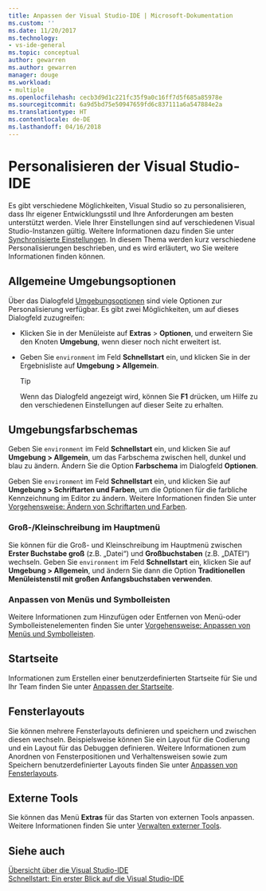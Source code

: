 ```yaml
---
title: Anpassen der Visual Studio-IDE | Microsoft-Dokumentation
ms.custom: ''
ms.date: 11/20/2017
ms.technology:
- vs-ide-general
ms.topic: conceptual
author: gewarren
ms.author: gewarren
manager: douge
ms.workload:
- multiple
ms.openlocfilehash: cecb3d9d1c221fc35f9a0c16ff7d5f685a85978e
ms.sourcegitcommit: 6a9d5bd75e50947659fd6c837111a6a547884e2a
ms.translationtype: HT
ms.contentlocale: de-DE
ms.lasthandoff: 04/16/2018
---
```

# <a name="personalize-the-visual-studio-ide"></a>Personalisieren der Visual Studio-IDE

Es gibt verschiedene Möglichkeiten, Visual Studio so zu personalisieren, dass Ihr eigener Entwicklungsstil und Ihre Anforderungen am besten unterstützt werden. Viele Ihrer Einstellungen sind auf verschiedenen Visual Studio-Instanzen gültig. Weitere Informationen dazu finden Sie unter [Synchronisierte Einstellungen](../ide/synchronized-settings-in-visual-studio.md). In diesem Thema werden kurz verschiedene Personalisierungen beschrieben, und es wird erläutert, wo Sie weitere Informationen finden können.

## <a name="general-environment-options"></a>Allgemeine Umgebungsoptionen

Über das Dialogfeld [Umgebungsoptionen](../ide/reference/environment-options-dialog-box.md) sind viele Optionen zur Personalisierung verfügbar. Es gibt zwei Möglichkeiten, um auf dieses Dialogfeld zuzugreifen:

- Klicken Sie in der Menüleiste auf **Extras** > **Optionen**, und erweitern Sie den Knoten **Umgebung**, wenn dieser noch nicht erweitert ist.

- Geben Sie `environment` im Feld **Schnellstart** ein, und klicken Sie in der Ergebnisliste auf **Umgebung > Allgemein**.

   > [!TIP]
   > Wenn das Dialogfeld angezeigt wird, können Sie **F1** drücken, um Hilfe zu den verschiedenen Einstellungen auf dieser Seite zu erhalten.

## <a name="environment-color-themes"></a>Umgebungsfarbschemas

Geben Sie `environment` im Feld **Schnellstart** ein, und klicken Sie auf **Umgebung > Allgemein**, um das Farbschema zwischen hell, dunkel und blau zu ändern. Ändern Sie die Option **Farbschema** im Dialogfeld **Optionen**.

Geben Sie `environment` im Feld **Schnellstart** ein, und klicken Sie auf **Umgebung > Schriftarten und Farben**, um die Optionen für die farbliche Kennzeichnung im Editor zu ändern. Weitere Informationen finden Sie unter [Vorgehensweise: Ändern von Schriftarten und Farben](../ide/how-to-change-fonts-and-colors-in-visual-studio.md).

### <a name="main-menu-casing"></a>Groß-/Kleinschreibung im Hauptmenü

Sie können für die Groß- und Kleinschreibung im Hauptmenü zwischen **Erster Buchstabe groß** (z.B. „Datei“) und **Großbuchstaben** (z.B. „DATEI“) wechseln. Geben Sie `environment` im Feld **Schnellstart** ein, klicken Sie auf **Umgebung > Allgemein**, und ändern Sie dann die Option **Traditionellen Menüleistenstil mit großen Anfangsbuchstaben verwenden**.

### <a name="customzing-menus-and-toolbars"></a>Anpassen von Menüs und Symbolleisten

Weitere Informationen zum Hinzufügen oder Entfernen von Menü-oder Symbolleistenelementen finden Sie unter [Vorgehensweise: Anpassen von Menüs und Symbolleisten](../ide/how-to-customize-menus-and-toolbars-in-visual-studio.md).

## <a name="start-page"></a>Startseite

Informationen zum Erstellen einer benutzerdefinierten Startseite für Sie und Ihr Team finden Sie unter [Anpassen der Startseite](../ide/customizing-the-start-page-for-visual-studio.md).

## <a name="window-layouts"></a>Fensterlayouts

Sie können mehrere Fensterlayouts definieren und speichern und zwischen diesen wechseln. Beispielsweise können Sie ein Layout für die Codierung und ein Layout für das Debuggen definieren. Weitere Informationen zum Anordnen von Fensterpositionen und Verhaltensweisen sowie zum Speichern benutzerdefinierter Layouts finden Sie unter [Anpassen von Fensterlayouts](../ide/customizing-window-layouts-in-visual-studio.md).

## <a name="external-tools"></a>Externe Tools

Sie können das Menü **Extras** für das Starten von externen Tools anpassen. Weitere Informationen finden Sie unter [Verwalten externer Tools](../ide/managing-external-tools.md).

## <a name="see-also"></a>Siehe auch

[Übersicht über die Visual Studio-IDE](../ide/visual-studio-ide.md)  
[Schnellstart: Ein erster Blick auf die Visual Studio-IDE](../ide/quickstart-ide-orientation.md)

